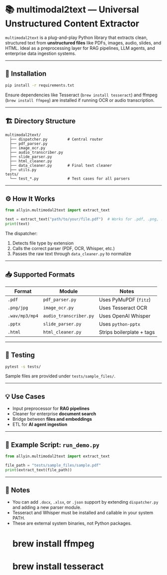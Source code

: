 # 📚 multimodal2text — Universal Unstructured Content Extractor

`multimodal2text` is a plug-and-play Python library that extracts clean, structured text from **unstructured files** like PDFs, images, audio, slides, and HTML. Ideal as a preprocessing layer for RAG pipelines, LLM agents, and enterprise data ingestion systems.

---

## 🔧 Installation

```bash
pip install -r requirements.txt
```

Ensure dependencies like Tesseract (`brew install tesseract`) and ffmpeg (`brew install ffmpeg`) are installed if running OCR or audio transcription.

---

## 🏗️ Directory Structure

```
multimodal2text/
  ├── dispatcher.py         # Central router
  ├── pdf_parser.py
  ├── image_ocr.py
  ├── audio_transcriber.py
  ├── slide_parser.py
  ├── html_cleaner.py
  ├── data_cleaner.py       # Final text cleaner
  ├── utils.py
tests/
  └── test_*.py             # Test cases for all parsers
```

---

## ⚙️ How It Works

```python
from allyin.multimodal2text import extract_text

text = extract_text("path/to/your/file.pdf")  # Works for .pdf, .png, .wav, .pptx, .html
print(text)
```

The dispatcher:
1. Detects file type by extension
2. Calls the correct parser (PDF, OCR, Whisper, etc.)
3. Passes the raw text through `data_cleaner.py` to normalize

---

## 📥 Supported Formats

| Format        | Module               | Notes                          |
|---------------|----------------------|--------------------------------|
| `.pdf`        | `pdf_parser.py`      | Uses PyMuPDF (`fitz`)          |
| `.png/jpg`    | `image_ocr.py`       | Uses Tesseract OCR             |
| `.wav/mp3/mp4`| `audio_transcriber.py` | Uses OpenAI Whisper         |
| `.pptx`       | `slide_parser.py`    | Uses `python-pptx`             |
| `.html`       | `html_cleaner.py`    | Strips boilerplate + tags      |

---

## 🧪 Testing

```bash
pytest -s tests/
```

Sample files are provided under `tests/sample_files/`.

---

## 💡 Use Cases

- Input preprocessor for **RAG pipelines**
- Cleaner for enterprise **document search**
- Bridge between **files and embeddings**
- ETL for **AI agent ingestion**

---

## 📁 Example Script: `run_demo.py`

```python
from allyin.multimodal2text import extract_text

file_path = "tests/sample_files/sample.pdf"
print(extract_text(file_path))
```

---

## 🚧 Notes

- You can add `.docx`, `.xlsx`, or `.json` support by extending `dispatcher.py` and adding a new parser module.
- Tesseract and Whisper must be installed and callable in your system PATH.
- These are external system binaries, not Python packages.
    # brew install ffmpeg
    # brew install tesseract

